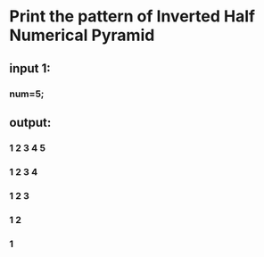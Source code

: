 # Print the pattern of Inverted Half Numerical Pyramid 

## input 1:
### num=5;

## output:

### 1 2 3 4 5
### 1 2 3 4
### 1 2 3
### 1 2 
### 1
